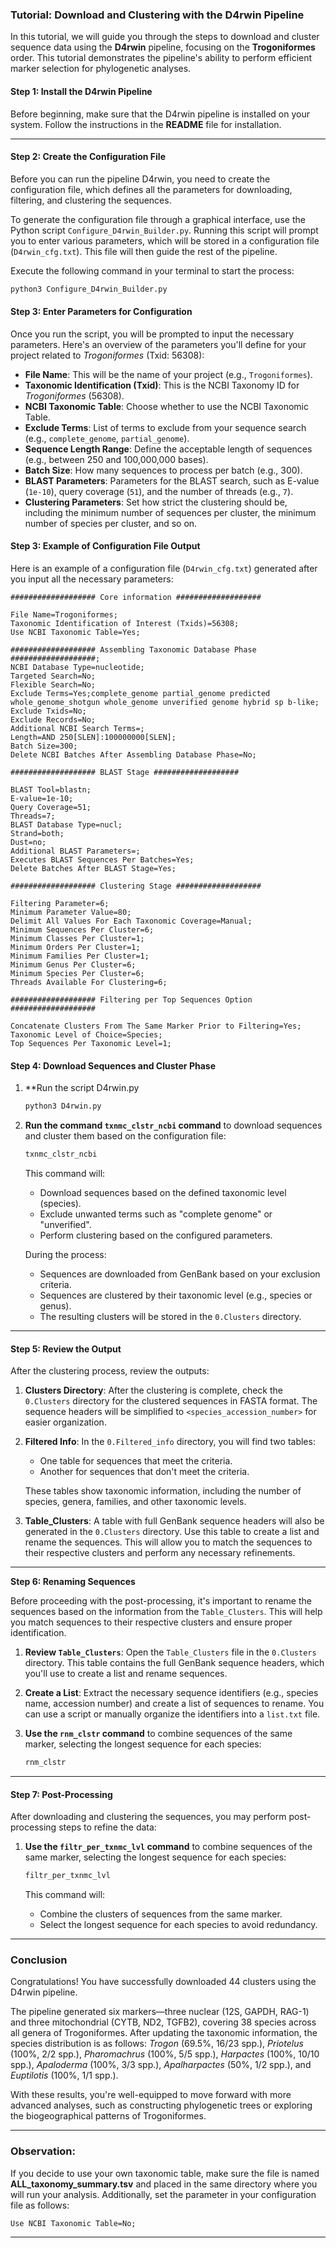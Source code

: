 ### **Tutorial: Download and Clustering with the D4rwin Pipeline**

In this tutorial, we will guide you through the steps to download and cluster sequence data using the **D4rwin** pipeline, focusing on the **Trogoniformes** order. This tutorial demonstrates the pipeline's ability to perform efficient marker selection for phylogenetic analyses.
 
#### **Step 1: Install the D4rwin Pipeline**

Before beginning, make sure that the D4rwin pipeline is installed on your system. Follow the instructions in the **README** file for installation.

---

#### **Step 2: Create the Configuration File**

Before you can run the pipeline D4rwin, you need to create the configuration file, which defines all the parameters for downloading, filtering, and clustering the sequences.

To generate the configuration file through a graphical interface, use the Python script `Configure_D4rwin_Builder.py`. Running this script will prompt you to enter various parameters, which will be stored in a configuration file (`D4rwin_cfg.txt`). This file will then guide the rest of the pipeline.

Execute the following command in your terminal to start the process:

```bash
python3 Configure_D4rwin_Builder.py
```

#### **Step 3: Enter Parameters for Configuration**

Once you run the script, you will be prompted to input the necessary parameters. Here's an overview of the parameters you'll define for your project related to *Trogoniformes* (Txid: 56308):

- **File Name**: This will be the name of your project (e.g., `Trogoniformes`).
- **Taxonomic Identification (Txid)**: This is the NCBI Taxonomy ID for *Trogoniformes* (56308).
- **NCBI Taxonomic Table**: Choose whether to use the NCBI Taxonomic Table.
- **Exclude Terms**: List of terms to exclude from your sequence search (e.g., `complete_genome`, `partial_genome`).
- **Sequence Length Range**: Define the acceptable length of sequences (e.g., between 250 and 100,000,000 bases).
- **Batch Size**: How many sequences to process per batch (e.g., 300).
- **BLAST Parameters**: Parameters for the BLAST search, such as E-value (`1e-10`), query coverage (`51`), and the number of threads (e.g., `7`).
- **Clustering Parameters**: Set how strict the clustering should be, including the minimum number of sequences per cluster, the minimum number of species per cluster, and so on.

#### **Step 3: Example of Configuration File Output**

Here is an example of a configuration file (`D4rwin_cfg.txt`) generated after you input all the necessary parameters:

```plaintext
################### Core information ###################

File Name=Trogoniformes;
Taxonomic Identification of Interest (Txids)=56308;
Use NCBI Taxonomic Table=Yes;

################### Assembling Taxonomic Database Phase ###################;
NCBI Database Type=nucleotide;
Targeted Search=No;
Flexible Search=No;
Exclude Terms=Yes;complete_genome partial_genome predicted whole_genome_shotgun whole_genome unverified genome hybrid sp b-like;
Exclude Txids=No;
Exclude Records=No;
Additional NCBI Search Terms=;
Length=AND 250[SLEN]:100000000[SLEN];
Batch Size=300;
Delete NCBI Batches After Assembling Database Phase=No;

################### BLAST Stage ###################

BLAST Tool=blastn;
E-value=1e-10;
Query Coverage=51;
Threads=7;
BLAST Database Type=nucl;
Strand=both;
Dust=no;
Additional BLAST Parameters=;
Executes BLAST Sequences Per Batches=Yes;
Delete Batches After BLAST Stage=Yes;

################### Clustering Stage ###################

Filtering Parameter=6;
Minimum Parameter Value=80;
Delimit All Values For Each Taxonomic Coverage=Manual;
Minimum Sequences Per Cluster=6;
Minimum Classes Per Cluster=1;
Minimum Orders Per Cluster=1;
Minimum Families Per Cluster=1;
Minimum Genus Per Cluster=6;
Minimum Species Per Cluster=6;
Threads Available For Clustering=6;

################### Filtering per Top Sequences Option ###################

Concatenate Clusters From The Same Marker Prior to Filtering=Yes;
Taxonomic Level of Choice=Species;
Top Sequences Per Taxonomic Level=1;
```

#### **Step 4: Download Sequences and Cluster Phase**

1. **Run the script D4rwin.py
   ```bash
   python3 D4rwin.py
   ```
2. **Run the command `txnmc_clstr_ncbi` command** to download sequences and cluster them based on the configuration file:

   ```bash
   txnmc_clstr_ncbi
   ```

   This command will:
   - Download sequences based on the defined taxonomic level (species).
   - Exclude unwanted terms such as "complete genome" or "unverified".
   - Perform clustering based on the configured parameters.

   During the process:
   - Sequences are downloaded from GenBank based on your exclusion criteria.
   - Sequences are clustered by their taxonomic level (e.g., species or genus).
   - The resulting clusters will be stored in the `0.Clusters` directory.

---

#### **Step 5: Review the Output**

After the clustering process, review the outputs:

1. **Clusters Directory**: After the clustering is complete, check the `0.Clusters` directory for the clustered sequences in FASTA format. The sequence headers will be simplified to `<species_accession_number>` for easier organization.

2. **Filtered Info**: In the `0.Filtered_info` directory, you will find two tables:
   - One table for sequences that meet the criteria.
   - Another for sequences that don't meet the criteria.
   
   These tables show taxonomic information, including the number of species, genera, families, and other taxonomic levels.

3. **Table_Clusters**: A table with full GenBank sequence headers will also be generated in the `0.Clusters` directory. Use this table to create a list and rename the sequences. This will allow you to match the sequences to their respective clusters and perform any necessary refinements.

---

**Step 6: Renaming Sequences**

Before proceeding with the post-processing, it's important to rename the sequences based on the information from the `Table_Clusters`. This will help you match sequences to their respective clusters and ensure proper identification.

1. **Review `Table_Clusters`**: Open the `Table_Clusters` file in the `0.Clusters` directory. This table contains the full GenBank sequence headers, which you'll use to create a list and rename sequences.

2. **Create a List**: Extract the necessary sequence identifiers (e.g., species name, accession number) and create a list of sequences to rename. You can use a script or manually organize the identifiers into a `list.txt` file.

1. **Use the `rnm_clstr` command** to combine sequences of the same marker, selecting the longest sequence for each species:

   ```bash
   rnm_clstr
   ```
---

#### **Step 7: Post-Processing**

After downloading and clustering the sequences, you may perform post-processing steps to refine the data:

1. **Use the `filtr_per_txnmc_lvl` command** to combine sequences of the same marker, selecting the longest sequence for each species:

   ```bash
   filtr_per_txnmc_lvl
   ```

   This command will:
   - Combine the clusters of sequences from the same marker.
   - Select the longest sequence for each species to avoid redundancy.

---

### **Conclusion**

Congratulations! You have successfully downloaded 44 clusters using the D4rwin pipeline.

The pipeline generated six  markers—three nuclear (12S, GAPDH, RAG-1) and three mitochondrial (CYTB, ND2, TGFB2), covering 38 species across all genera of Trogoniformes. After updating the taxonomic information, the species distribution is as follows: *Trogon* (69.5%, 16/23 spp.), *Priotelus* (100%, 2/2 spp.), *Pharomachrus* (100%, 5/5 spp.), *Harpactes* (100%, 10/10 spp.), *Apaloderma* (100%, 3/3 spp.), *Apalharpactes* (50%, 1/2 spp.), and *Euptilotis* (100%, 1/1 spp.).

With these results, you're well-equipped to move forward with more advanced analyses, such as constructing phylogenetic trees or exploring the biogeographical patterns of Trogoniformes.

---
### **Observation:**
If you decide to use your own taxonomic table, make sure the file is named **ALL_taxonomy_summary.tsv** and placed in the same directory where you will run your analysis. Additionally, set the parameter in your configuration file as follows:
```plaintext
Use NCBI Taxonomic Table=No;
```
---
